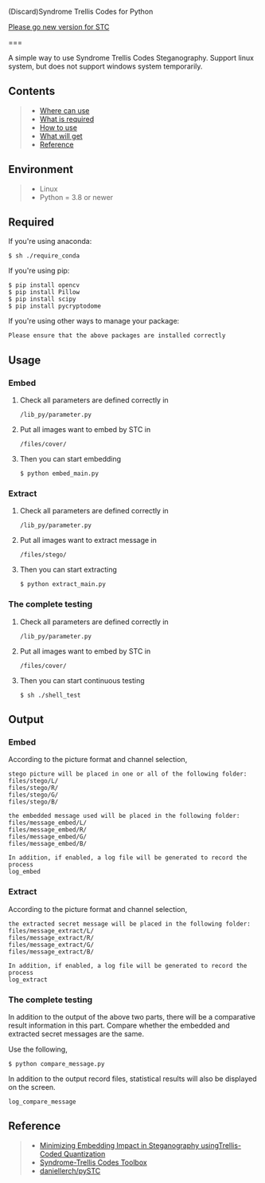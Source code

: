 (Discard)Syndrome Trellis Codes for Python

[Please go new version for STC](https://github.com/CooolWindS/STC-for-python)

===

A simple way to use Syndrome Trellis Codes Steganography.
Support linux system, but does not support windows system temporarily.


Contents
---

>* [Where can use](#Environment)
>* [What is required](#Required)
>* [How to use](#Usage)
>* [What will get](#Output)
>* [Reference](#Reference)

Environment
---

>* Linux
>* Python = 3.8 or newer


Required
---

If you're using anaconda:

    $ sh ./require_conda

If you're using pip:

    $ pip install opencv
    $ pip install Pillow
    $ pip install scipy
    $ pip install pycryptodome

If you're using other ways to manage your package:

    Please ensure that the above packages are installed correctly

Usage
---

### Embed
1. Check all parameters are defined correctly in
    ```
    /lib_py/parameter.py
    ```
2. Put all images want to embed by STC in
    ```
    /files/cover/
    ```
3. Then you can start embedding
    ```
    $ python embed_main.py
    ```

### Extract
1. Check all parameters are defined correctly in
    ```
    /lib_py/parameter.py
    ```
2. Put all images want to extract message in
    ```
    /files/stego/
    ```
3. Then you can start extracting
    ```
    $ python extract_main.py
    ```

### The complete testing
1. Check all parameters are defined correctly in
    ```
    /lib_py/parameter.py
    ```
2. Put all images want to embed by STC in
    ```
    /files/cover/
    ```
3. Then you can start continuous testing
    ```
    $ sh ./shell_test
    ```

Output
---

### Embed
According to the picture format and channel selection,

```
stego picture will be placed in one or all of the following folder:
files/stego/L/
files/stego/R/
files/stego/G/
files/stego/B/
```
```
the embedded message used will be placed in the following folder:
files/message_embed/L/
files/message_embed/R/
files/message_embed/G/
files/message_embed/B/
```
```
In addition, if enabled, a log file will be generated to record the process
log_embed
```

### Extract
According to the picture format and channel selection,
```
the extracted secret message will be placed in the following folder:
files/message_extract/L/
files/message_extract/R/
files/message_extract/G/
files/message_extract/B/
```
```
In addition, if enabled, a log file will be generated to record the process
log_extract
```

### The complete testing
In addition to the output of the above two parts, there will be a comparative result information in this part. Compare whether the embedded and extracted secret messages are the same.

Use the following,
```
$ python compare_message.py
```
In addition to the output record files, statistical results will also be displayed on the screen.
```
log_compare_message
```

Reference
---
>* [Minimizing Embedding Impact in Steganography usingTrellis-Coded Quantization](http://dde.binghamton.edu/filler/pdf/Fill10spie-syndrome-trellis-codes.pdf)
>* [Syndrome-Trellis Codes Toolbox](http://dde.binghamton.edu/download/syndrome/)
>* [daniellerch/pySTC](https://github.com/daniellerch/pySTC)
